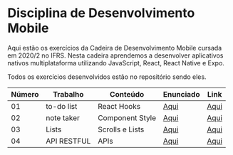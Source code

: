 # Disciplina de Desenvolvimento Mobile
Aqui estão os exercícios da Cadeira de Desenvolvimento Mobile cursada em 2020/2 no IFRS. Nesta cadeira aprendemos a desenvolver aplicativos nativos multiplataforma utilizando JavaScript, React, React Native e Expo.

Todos os exercícios desenvolvidos estão no repositório sendo eles.

| Número | Trabalho    | Conteúdo        | Enunciado                                                                                                                                                           | Link                                                                                     |
|--------|-------------|-----------------|---------------------------------------------------------------------------------------------------------------------------------------------------------------------|------------------------------------------------------------------------------------------|
| 01     | to-do list  | React Hooks     | [Aqui](https://github.com/Camilotk/ifrs-dev-mobile/blob/main/Ex1/Atividades%20Pr%C3%A1ticas%20-%20React%20Hooks.pdf)                                                | [Aqui](https://github.com/Camilotk/ifrs-dev-mobile/tree/main/Ex1/my-todo)                |
| 02     | note taker  | Component Style | [Aqui](https://github.com/Camilotk/ifrs-dev-mobile/blob/main/Ex2/Atividades%20Pr%C3%A1ticas%20-%20Estiliza%C3%A7%C3%A3o%20de%20Componentes%20(1).pdf)               | [Aqui](https://github.com/Camilotk/ifrs-dev-mobile/tree/main/Ex2/my-style)               |
| 03     | Lists       | Scrolls e Lists | [Aqui](https://github.com/Camilotk/ifrs-dev-mobile/blob/main/Ex3/Atividades%20Pr%C3%A1ticas%20-%20Usando%20ScrollView%20e%20List%20Views.pdf)                       | [Aqui](https://github.com/Camilotk/ifrs-dev-mobile/tree/main/Ex3/my-lists)               |
| 04     | API RESTFUL | APIs            | [Aqui](https://github.com/Camilotk/ifrs-dev-mobile/blob/main/Ex4/Atividades%20Pr%C3%A1ticas%20-%20Consumindo%20uma%20API%20RESTful%20com%20React%20Hooks%20(2).pdf) | [Aqui](https://github.com/Camilotk/ifrs-dev-mobile/tree/main/Ex4/my-api-jsonplaceholder) |
